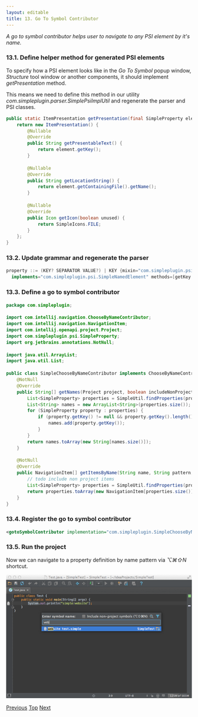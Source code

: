```yaml
---
layout: editable
title: 13. Go To Symbol Contributor
---
```


*A go to symbol contributor helps user to navigate to any PSI element by it's name.*

### 13.1. Define helper method for generated PSI elements

To specify how a PSI element looks like in the *Go To Symbol* popup window, *Structure* tool window or another components, it should implement *getPresentation* method.

This means we need to define this method in our utility *com.simpleplugin.parser.SimplePsiImplUtil* and regenerate the parser and PSI classes.

```java
public static ItemPresentation getPresentation(final SimpleProperty element) {
    return new ItemPresentation() {
        @Nullable
        @Override
        public String getPresentableText() {
            return element.getKey();
        }

        @Nullable
        @Override
        public String getLocationString() {
            return element.getContainingFile().getName();
        }

        @Nullable
        @Override
        public Icon getIcon(boolean unused) {
            return SimpleIcons.FILE;
        }
    };
}
```

### 13.2. Update grammar and regenerate the parser

```java
property ::= (KEY? SEPARATOR VALUE?) | KEY {mixin="com.simpleplugin.psi.impl.SimpleNamedElementImpl"
  implements="com.simpleplugin.psi.SimpleNamedElement" methods=[getKey getValue getName setName getNameIdentifier getPresentation]}
```

### 13.3. Define a go to symbol contributor

```java
package com.simpleplugin;

import com.intellij.navigation.ChooseByNameContributor;
import com.intellij.navigation.NavigationItem;
import com.intellij.openapi.project.Project;
import com.simpleplugin.psi.SimpleProperty;
import org.jetbrains.annotations.NotNull;

import java.util.ArrayList;
import java.util.List;

public class SimpleChooseByNameContributor implements ChooseByNameContributor {
    @NotNull
    @Override
    public String[] getNames(Project project, boolean includeNonProjectItems) {
        List<SimpleProperty> properties = SimpleUtil.findProperties(project);
        List<String> names = new ArrayList<String>(properties.size());
        for (SimpleProperty property : properties) {
            if (property.getKey() != null && property.getKey().length() > 0) {
                names.add(property.getKey());
            }
        }
        return names.toArray(new String[names.size()]);
    }

    @NotNull
    @Override
    public NavigationItem[] getItemsByName(String name, String pattern, Project project, boolean includeNonProjectItems) {
        // todo include non project items
        List<SimpleProperty> properties = SimpleUtil.findProperties(project, name);
        return properties.toArray(new NavigationItem[properties.size()]);
    }
}
```

### 13.4. Register the go to symbol contributor

```xml
<gotoSymbolContributor implementation="com.simpleplugin.SimpleChooseByNameContributor"/>
```

### 13.5. Run the project

Now we can navigate to a property definition by name pattern via *⌥⌘⇧N* shortcut.

![Go To Symbol](img/go_to_symbol.png)

[Previous](folding_builder.html)
[Top](../custom_language_support_tutorial.html)
[Next](structure_view_factory.html)
